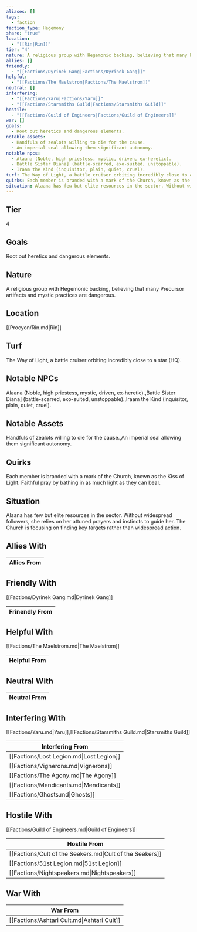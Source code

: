 ```yaml
---
aliases: []
tags:
  - faction
faction_type: Hegemony
share: "true"
location:
  - "[[Rin|Rin]]"
tier: "4"
nature: A religious group with Hegemonic backing, believing that many Precursor artifacts and mystic practices are dangerous.
allies: []
friendly:
  - "[[Factions/Dyrinek Gang|Factions/Dyrinek Gang]]"
helpful:
  - "[[Factions/The Maelstrom|Factions/The Maelstrom]]"
neutral: []
interfering:
  - "[[Factions/Yaru|Factions/Yaru]]"
  - "[[Factions/Starsmiths Guild|Factions/Starsmiths Guild]]"
hostile:
  - "[[Factions/Guild of Engineers|Factions/Guild of Engineers]]"
war: []
goals:
  - Root out heretics and dangerous elements.
notable assets:
  - Handfuls of zealots willing to die for the cause.
  - An imperial seal allowing them significant autonomy.
notable npcs:
  - Alaana (Noble, high priestess, mystic, driven, ex-heretic).
  - Battle Sister Diana] (battle-scarred, exo-suited, unstoppable).
  - Iraam the Kind (inquisitor, plain, quiet, cruel).
turf: The Way of Light, a battle cruiser orbiting incredibly close to a star (HQ).
quirks: Each member is branded with a mark of the Church, known as the Kiss of Light. Faithful pray by bathing in as much light as they can bear.
situation: Alaana has few but elite resources in the sector. Without widespread followers, she relies on her attuned prayers and instincts to guide her. The Church is focusing on finding key targets rather than widespread action.
---
```

## Tier

4

## Goals

Root out heretics and dangerous elements.

## Nature

A religious group with Hegemonic backing, believing that many Precursor artifacts and mystic practices are dangerous.

## Location

[[Procyon/Rin.md|Rin]]

## Turf

The Way of Light, a battle cruiser orbiting incredibly close to a star (HQ).

## Notable NPCs

Alaana (Noble, high priestess, mystic, driven, ex-heretic).,Battle Sister Diana] (battle-scarred, exo-suited, unstoppable).,Iraam the Kind (inquisitor, plain, quiet, cruel).

## Notable Assets

Handfuls of zealots willing to die for the cause.,An imperial seal allowing them significant autonomy.

## Quirks

Each member is branded with a mark of the Church, known as the Kiss of Light. Faithful pray by bathing in as much light as they can bear.

## Situation

Alaana has few but elite resources in the sector. Without widespread followers, she relies on her attuned prayers and instincts to guide her. The Church is focusing on finding key targets rather than widespread action.

## Allies With



| Allies From |
| ----------- |


## Friendly With

[[Factions/Dyrinek Gang.md|Dyrinek Gang]]

| Frinendly From |
| -------------- |


## Helpful With

[[Factions/The Maelstrom.md|The Maelstrom]]

| Helpful From |
| ------------ |


## Neutral With




| Neutral From |
| ------------ |



## Interfering With

[[Factions/Yaru.md|Yaru]],[[Factions/Starsmiths Guild.md|Starsmiths Guild]]


| Interfering From                         |
| ---------------------------------------- |
| [[Factions/Lost Legion.md\|Lost Legion]] |
| [[Factions/Vignerons.md\|Vignerons]]     |
| [[Factions/The Agony.md\|The Agony]]     |
| [[Factions/Mendicants.md\|Mendicants]]   |
| [[Factions/Ghosts.md\|Ghosts]]           |



## Hostile With

[[Factions/Guild of Engineers.md|Guild of Engineers]]


| Hostile From                                             |
| -------------------------------------------------------- |
| [[Factions/Cult of the Seekers.md\|Cult of the Seekers]] |
| [[Factions/51st Legion.md\|51st Legion]]                 |
| [[Factions/Nightspeakers.md\|Nightspeakers]]             |



## War With



| War From                                   |
| ------------------------------------------ |
| [[Factions/Ashtari Cult.md\|Ashtari Cult]] |

